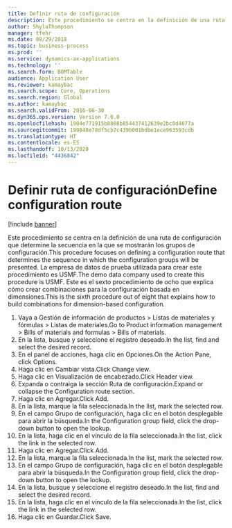 ```yaml
---
title: Definir ruta de configuración
description: Este procedimiento se centra en la definición de una ruta de configuración que determine la secuencia en la que se mostrarán los grupos de configuración.
author: ShylaThompson
manager: tfehr
ms.date: 08/29/2018
ms.topic: business-process
ms.prod: ''
ms.service: dynamics-ax-applications
ms.technology: ''
ms.search.form: BOMTable
audience: Application User
ms.reviewer: kamaybac
ms.search.scope: Core, Operations
ms.search.region: Global
ms.author: kamaybac
ms.search.validFrom: 2016-06-30
ms.dyn365.ops.version: Version 7.0.0
ms.openlocfilehash: 1904e771915b8808b854437412639e2bc0d4677a
ms.sourcegitcommit: 199848e78df5cb7c439b001bdbe1ece963593cdb
ms.translationtype: HT
ms.contentlocale: es-ES
ms.lasthandoff: 10/13/2020
ms.locfileid: "4436842"
---
```

# <a name="define-configuration-route"></a><span data-ttu-id="3e15a-103">Definir ruta de configuración</span><span class="sxs-lookup"><span data-stu-id="3e15a-103">Define configuration route</span></span>

[!include [banner](../../includes/banner.md)]

<span data-ttu-id="3e15a-104">Este procedimiento se centra en la definición de una ruta de configuración que determine la secuencia en la que se mostrarán los grupos de configuración.</span><span class="sxs-lookup"><span data-stu-id="3e15a-104">This procedure focuses on defining a configuration route that determines the sequence in which the configuration groups will be presented.</span></span> <span data-ttu-id="3e15a-105">La empresa de datos de prueba utilizada para crear este procedimiento es USMF.</span><span class="sxs-lookup"><span data-stu-id="3e15a-105">The demo data company used to create this procedure is USMF.</span></span> <span data-ttu-id="3e15a-106">Este es el sexto procedimiento de ocho que explica cómo crear combinaciones para la configuración basada en dimensiones.</span><span class="sxs-lookup"><span data-stu-id="3e15a-106">This is the sixth procedure out of eight that explains how to build combinations for dimension-based configuration.</span></span>

1. <span data-ttu-id="3e15a-107">Vaya a Gestión de información de productos > Listas de materiales y fórmulas > Listas de materiales.</span><span class="sxs-lookup"><span data-stu-id="3e15a-107">Go to Product information management > Bills of materials and formulas > Bills of materials.</span></span>
2. <span data-ttu-id="3e15a-108">En la lista, busque y seleccione el registro deseado.</span><span class="sxs-lookup"><span data-stu-id="3e15a-108">In the list, find and select the desired record.</span></span>
3. <span data-ttu-id="3e15a-109">En el panel de acciones, haga clic en Opciones.</span><span class="sxs-lookup"><span data-stu-id="3e15a-109">On the Action Pane, click Options.</span></span>
4. <span data-ttu-id="3e15a-110">Haga clic en Cambiar vista.</span><span class="sxs-lookup"><span data-stu-id="3e15a-110">Click Change view.</span></span>
5. <span data-ttu-id="3e15a-111">Haga clic en Visualización de encabezado.</span><span class="sxs-lookup"><span data-stu-id="3e15a-111">Click Header view.</span></span>
6. <span data-ttu-id="3e15a-112">Expanda o contraiga la sección Ruta de configuración.</span><span class="sxs-lookup"><span data-stu-id="3e15a-112">Expand or collapse the Configuration route section.</span></span>
7. <span data-ttu-id="3e15a-113">Haga clic en Agregar.</span><span class="sxs-lookup"><span data-stu-id="3e15a-113">Click Add.</span></span>
8. <span data-ttu-id="3e15a-114">En la lista, marque la fila seleccionada.</span><span class="sxs-lookup"><span data-stu-id="3e15a-114">In the list, mark the selected row.</span></span>
9. <span data-ttu-id="3e15a-115">En el campo Grupo de configuración, haga clic en el botón desplegable para abrir la búsqueda.</span><span class="sxs-lookup"><span data-stu-id="3e15a-115">In the Configuration group field, click the drop-down button to open the lookup.</span></span>
10. <span data-ttu-id="3e15a-116">En la lista, haga clic en el vínculo de la fila seleccionada.</span><span class="sxs-lookup"><span data-stu-id="3e15a-116">In the list, click the link in the selected row.</span></span>
11. <span data-ttu-id="3e15a-117">Haga clic en Agregar.</span><span class="sxs-lookup"><span data-stu-id="3e15a-117">Click Add.</span></span>
12. <span data-ttu-id="3e15a-118">En la lista, marque la fila seleccionada.</span><span class="sxs-lookup"><span data-stu-id="3e15a-118">In the list, mark the selected row.</span></span>
13. <span data-ttu-id="3e15a-119">En el campo Grupo de configuración, haga clic en el botón desplegable para abrir la búsqueda.</span><span class="sxs-lookup"><span data-stu-id="3e15a-119">In the Configuration group field, click the drop-down button to open the lookup.</span></span>
14. <span data-ttu-id="3e15a-120">En la lista, busque y seleccione el registro deseado.</span><span class="sxs-lookup"><span data-stu-id="3e15a-120">In the list, find and select the desired record.</span></span>
15. <span data-ttu-id="3e15a-121">En la lista, haga clic en el vínculo de la fila seleccionada.</span><span class="sxs-lookup"><span data-stu-id="3e15a-121">In the list, click the link in the selected row.</span></span>
16. <span data-ttu-id="3e15a-122">Haga clic en Guardar.</span><span class="sxs-lookup"><span data-stu-id="3e15a-122">Click Save.</span></span>

